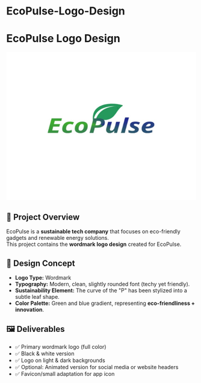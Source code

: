 # EcoPulse-Logo-Design

# EcoPulse Logo Design

![EcoPulse Logo](logodesign.jpg)

## 📌 Project Overview
EcoPulse is a **sustainable tech company** that focuses on eco-friendly gadgets and renewable energy solutions.  
This project contains the **wordmark logo design** created for EcoPulse.

## 🎨 Design Concept
- **Logo Type:** Wordmark  
- **Typography:** Modern, clean, slightly rounded font (techy yet friendly).  
- **Sustainability Element:** The curve of the "P" has been stylized into a subtle leaf shape.  
- **Color Palette:** Green and blue gradient, representing **eco-friendliness + innovation**.  

## 🖼️ Deliverables
- ✅ Primary wordmark logo (full color)  
- ✅ Black & white version  
- ✅ Logo on light & dark backgrounds  
- ✅ Optional: Animated version for social media or website headers  
- ✅ Favicon/small adaptation for app icon  

